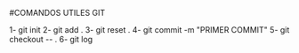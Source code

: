 #COMANDOS UTILES GIT

1- git init
2- git add .
3- git reset .
4- git commit -m "PRIMER COMMIT"
5- git checkout -- .
6- git log
